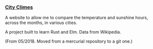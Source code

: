 ### [City Climes](https://www.cityclimes.com/ "City Climes")

A website to allow me to compare the temperature and sunshine hours, across the months, in various cities.

A project built to learn Rust and Elm. Data from Wikipedia.

(From 05/2018. Moved from a mercurial repository to a git one.)
